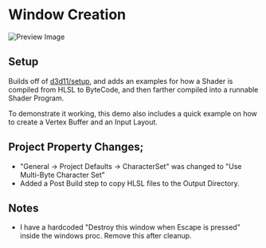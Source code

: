 Window Creation
======

![Preview Image](https://github.com/tocchan/guildhall_samples/blob/master/images/d3d11_shader.png "Example Image")

## Setup
Builds off of [d3d11/setup](https://github.com/tocchan/guildhall_samples/tree/master/d3d11/setup), and adds an examples for how a Shader is compiled from HLSL to ByteCode, and then farther compiled into a runnable Shader Program.  

To demonstrate it working, this demo also includes a quick example on how to create a Vertex Buffer and an Input Layout.


## Project Property Changes;
- "General -> Project Defaults -> CharacterSet" was changed to "Use Multi-Byte Character Set"
- Added a Post Build step to copy HLSL files to the Output Directory.  


## Notes
- I have a hardcoded "Destroy this window when Escape is pressed" inside the windows proc.  Remove this after cleanup.

